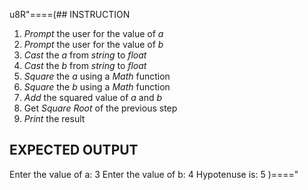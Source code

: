 u8R"====(## INSTRUCTION
  1. *Prompt* the user for the value of *a*
  2. *Prompt* the user for the value of *b*
  3. *Cast* the *a* from *string* to *float*
  4. *Cast* the *b* from *string* to *float*
  5. *Square* the *a* using a *Math* function
  6. *Square* the *b* using a *Math* function
  7. *Add* the squared value of *a* and *b*
  8. Get *Square Root* of the previous step
  9. *Print* the result
## EXPECTED OUTPUT
Enter the value of a: 3
Enter the value of b: 4
Hypotenuse is: 5
)===="

